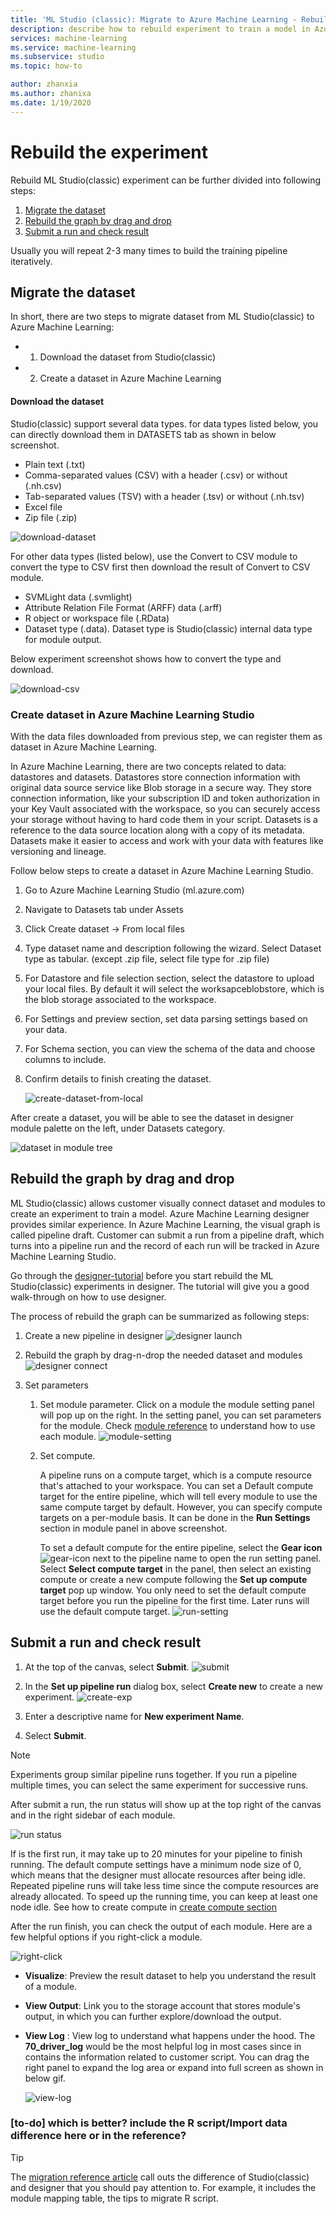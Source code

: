 ```yaml
---
title: 'ML Studio (classic): Migrate to Azure Machine Learning - Rebuild experiment'
description: describe how to rebuild experiment to train a model in Azure Machine Learning
services: machine-learning
ms.service: machine-learning
ms.subservice: studio
ms.topic: how-to

author: zhanxia
ms.author: zhanixa
ms.date: 1/19/2020
---
```


# Rebuild the experiment


Rebuild ML Studio(classic) experiment can be further divided into following steps:

1.  [Migrate the dataset](#migrate-the-dataset)
1.  [Rebuild the graph by drag and drop](#rebuild-the-graph-by-drag-and-drop)
1.  [Submit a run and check result](#submit-a-run-and-check-result)

Usually you will repeat 2-3 many times to build the training pipeline iteratively.



## Migrate the dataset

In short, there are two steps to migrate dataset from ML Studio(classic) to Azure Machine Learning:

- 1. Download the dataset from Studio(classic)
- 2. Create a dataset in Azure Machine Learning

#### Download the dataset

Studio(classic) support several data types. for data types listed below, you can directly download them in DATASETS tab as shown in below screenshot.

* Plain text (.txt)
* Comma-separated values (CSV) with a header (.csv) or without (.nh.csv)
* Tab-separated values (TSV) with a header (.tsv) or without (.nh.tsv)
* Excel file
* Zip file (.zip)

![download-dataset](./media/migrate-to-AML/download-dataset.png)

For other data types (listed below), use the Convert to CSV module to convert the type to CSV first then download the result of Convert to CSV module.

* SVMLight data (.svmlight) 
* Attribute Relation File Format (ARFF) data (.arff) 
* R object or workspace file (.RData)
* Dataset type (.data). Dataset type is  Studio(classic) internal data type for module output.

Below experiment screenshot shows how to convert the type and download.

![download-csv](./media/migrate-to-AML/download-csv.png)

### Create dataset in Azure Machine Learning Studio

With the data files downloaded from previous step, we can register them as dataset in Azure Machine Learning. 

In Azure Machine Learning, there are two concepts related to data: datastores and datasets. Datastores store connection information with original data source service like Blob storage in a secure way. They store connection information, like your subscription ID and token authorization in your Key Vault associated with the workspace, so you can securely access your storage without having to hard code them in your script. Datasets is a reference to the data source location along with a copy of its metadata. Datasets make it easier to access and work with your data with features like versioning and lineage. 


Follow below steps to create a dataset in Azure Machine Learning Studio.

1. Go to Azure Machine Learning Studio (ml.azure.com)
1. Navigate to Datasets tab under Assets
1. Click Create dataset -> From local files
1. Type dataset name and description following the wizard. Select Dataset type as tabular. (except .zip file, select file type for .zip file)
1. For Datastore and file selection section, select the datastore to upload your local files. By default it will select the worksapceblobstore, which is the blob storage associated to the workspace. 
1. For Settings and preview section, set data parsing settings based on your data.
1. For Schema section, you can view the schema of the data and choose columns to include.
1. Confirm details to finish creating the dataset.

    ![create-dataset-from-local](./media/migrate-to-AML/create-dataset-from-local.gif)

After create a dataset, you will be able to see the dataset in designer module palette on the left, under Datasets category.

![dataset in module tree](./media/migrate-to-AML/dataset-module-tree.png)

## Rebuild the graph by drag and drop

ML Studio(classic) allows customer visually connect dataset and modules to create an experiment to train a model. Azure Machine Learning designer provides similar experience. In Azure Machine Learning, the visual graph is called pipeline draft. Customer can submit a run from a pipeline draft, which turns into a pipeline run and the record of each run will be tracked in Azure Machine Learning Studio.  

Go through the [designer-tutorial](../tutorial-designer-automobile-price-train-score.md) before you start rebuild the ML Studio(classic) experiments in designer. The tutorial will give you a good walk-through on how to use designer. 

The process of rebuild the graph can be summarized as following steps:

1. Create a new pipeline in designer
![designer launch](../media/tutorial-designer-automobile-price-train-score/launch-designer.png)

1. Rebuild the graph by drag-n-drop the needed dataset and modules
![designer connect](../media/tutorial-designer-automobile-price-train-score/connect-modules.gif)

1. Set parameters
    1. Set module parameter. Click on a module the module setting panel will pop up on the right. In the setting panel, you can set parameters for the module. Check [module reference](../algorithm-module-reference/module-reference.md) to understand how to use each module. 
    ![module-setting](./media/migrate-to-AML/module-setting.png)
    1. Set compute.  
    
        A pipeline runs on a compute target, which is a compute resource that's attached to your workspace.  You can set a Default compute target for the entire pipeline, which will tell every module to use the same compute target by default. However, you can specify compute targets on a per-module basis. It can be done in the **Run Settings** section in module panel in above screenshot.
    
        To set a default compute for the entire pipeline, select the **Gear icon** ![gear-icon](../media/tutorial-designer-automobile-price-train-score/gear-icon.png) next to the pipeline name to open the run setting panel. Select **Select compute target** in the panel, then select an existing compute or create a new compute following the **Set up compute target** pop up window. You only need to set the default compute target before you run the pipeline for the first time. Later runs will use the default compute target. 
        ![run-setting](./media/migrate-to-AML/run-setting.png) 

## Submit a run and check result

1. At the top of the canvas, select **Submit**.
    ![submit](./media/migrate-to-AML/submit.png)
1. In the **Set up pipeline run** dialog box, select **Create new** to create a new experiment.
    ![create-exp](./media/migrate-to-AML/create-exp.png)
1. Enter a descriptive name for **New experiment Name**.

1. Select **Submit**.

> [!NOTE]
> Experiments group similar pipeline runs together. If you run a pipeline multiple times, you can select the same experiment for successive runs.

After submit a run, the run status will show up at the top right of the canvas and in the right sidebar of each module.

![run status](./media/migrate-to-AML/run-status.png)

If is the first run, it may take up to 20 minutes for your pipeline to finish running. The default compute settings have a minimum node size of 0, which means that the designer must allocate resources after being idle. Repeated pipeline runs will take less time since the compute resources are already allocated. To speed up the running time, you can keep at least one node idle. See how to create compute in [create compute section](#compute-for-training)

After the run finish, you can check the output of each module. Here are a few helpful options if you right-click a module.

![right-click](./media/migrate-to-AML/right-click.png)
 - **Visualize**: Preview the result dataset to help you understand the result of a module.
- **View Output**: Link you to the storage account that stores module's output, in which you can further explore/download the output. 
- **View Log** : View log to understand what happens under the hood. The **70_driver_log** would be the most helpful log in most cases since in contains the information related to customer script. You can drag the right panel to expand the log area or expand into full screen as shown in below gif.
 
    ![view-log](./media/migrate-to-AML/resize-right-panel.gif)


### [to-do] which is better? include the R script/Import data difference here or in the reference? 
> [!TIP]
> The [migration reference article](./migrate-reference.md) call outs the difference of Studio(classic) and designer that you should pay attention to. For example, it includes the module mapping table, the tips to migrate R script.

